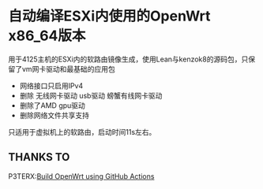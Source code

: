 # 自动编译ESXi内使用的OpenWrt x86_64版本

用于4125主机的ESXi内的软路由镜像生成，使用Lean与kenzok8的源码包，只保留了vm网卡驱动和最基础的应用包

- 网络接口只启用IPv4
- 删除 无线网卡驱动 usb驱动 螃蟹有线网卡驱动
- 删除了AMD gpu驱动
- 删除网络文件共享支持

只适用于虚拟机上的软路由，启动时间11s左右。

## THANKS TO

P3TERX:[Build OpenWrt using GitHub Actions](https://github.com/P3TERX/Actions-OpenWrt)



